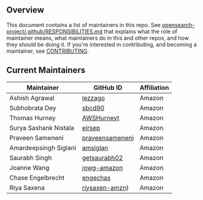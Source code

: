 ## Overview

This document contains a list of maintainers in this repo. See [opensearch-project/.github/RESPONSIBILITIES.md](https://github.com/opensearch-project/.github/blob/main/RESPONSIBILITIES.md#maintainer-responsibilities) that explains what the role of maintainer means, what maintainers do in this and other repos, and how they should be doing it. If you're interested in contributing, and becoming a maintainer, see [CONTRIBUTING](CONTRIBUTING.md).

## Current Maintainers

| Maintainer            | GitHub ID                                             | Affiliation |
|-----------------------|-------------------------------------------------------| ----------- |
| Ashish Agrawal        | [lezzago](https://github.com/lezzago)                 | Amazon      |
| Subhobrata Dey        | [sbcd90](https://github.com/sbcd90)                   | Amazon      |
| Thomas Hurney         | [AWSHurneyt](https://github.com/AWSHurneyt)           | Amazon      |
| Surya Sashank Nistala | [eirsep](https://github.com/eirsep)                   | Amazon      |
| Praveen Sameneni      | [praveensameneni](https://github.com/praveensameneni) | Amazon      |
| Amardeepsingh Siglani | [amsiglan](https://github.com/amsiglan)               | Amazon      |
| Saurabh Singh         | [getsaurabh02](https://github.com/getsaurabh02)       | Amazon      |
| Joanne Wang           | [jowg-amazon](https://github.com/jowg-amazon)         | Amazon      |
| Chase Engelbrecht     | [engechas](https://github.com/engechas)               | Amazon      |
| Riya Saxena           | [riysaxen-amzn](https://github.com/riysaxen-amzn))    | Amazon      |
